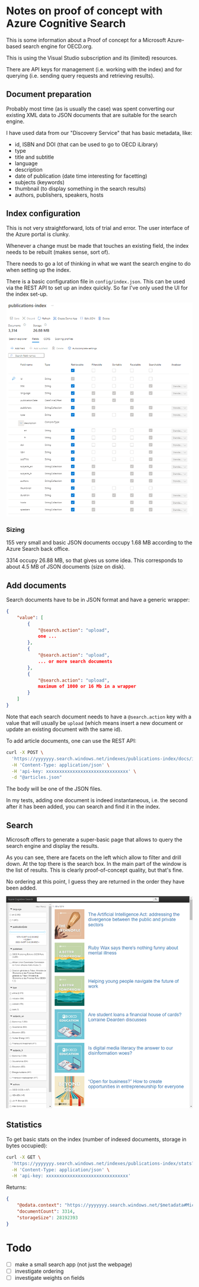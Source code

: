 # Notes on proof of concept with Azure Cognitive Search 

This is some information about a Proof of concept for a Microsoft Azure-based search engine for OECD.org.

This is using the Visual Studio subscription and its (limited) resources.

There are API keys for management (i.e. working with the index) and for querying (i.e. sending query requests and retrieving results).

## Document preparation

Probably most time (as is usually the case) was spent converting our existing XML data to JSON documents that are suitable for the search engine.

I have used data from our "Discovery Service" that has basic metadata, like:
* id, ISBN and DOI (that can be used to go to OECD iLibrary)
* type
* title and subtitle
* language
* description
* date of publication (date time interesting for facetting)
* subjects (keywords)
* thumbnail (to display something in the search results)
* authors, publishers, speakers, hosts

## Index configuration

This is not very straightforward, lots of trial and error. The user interface of the Azure portal is clunky.

Whenever a change must be made that touches an existing field, the index needs to be rebuilt (makes sense, sort of).

There needs to go a lot of thinking in what we want the search engine to do when setting up the index.

There is a basic configuration file in `config/index.json`. This can be used via the REST API to set up an index quickly. So far I've only used the UI for the index set-up.

![Screenshot of index set-up](./index-screenshot.png "Screenshot of index set-up")


### Sizing

155 very small and basic JSON documents occupy 1.68 MB according to the Azure Search back office.

3314 occupy 26.88 MB, so that gives us some idea. This corresponds to about 4.5 MB of JSON documents (size on disk).

## Add documents

Search documents have to be in JSON format and have a generic wrapper:

```json
{
    "value": [
        {
            "@search.action": "upload",
            one ...
        },
        {
            "@search.action": "upload",
            ... or more search documents
        },
        {
            "@search.action": "upload",
            maximum of 1000 or 16 Mb in a wrapper
        }
    ]
}
```

Note that each search document needs to have a `@search.action` key with a value that will usually be `upload` (which means insert a new document or update an existing document with the same id).

To add article documents, one can use the REST API:

```bash
curl -X POST \
  'https://yyyyyyy.search.windows.net/indexes/publications-index/docs/index?api-version=2020-06-30' \
  -H 'Content-Type: application/json' \
  -H 'api-key: xxxxxxxxxxxxxxxxxxxxxxxxxxxxxxx' \
  -d "@articles.json"
```

The body will be one of the JSON files.

In my tests, adding one document is indeed instantaneous, i.e. the second after it has been added, you can search and find it in the index.

## Search

Microsoft offers to generate a super-basic page that allows to query the search engine and display the results.

As you can see, there are facets on the left which allow to filter and drill down. At the top there is the search box.
In the main part of the window is the list of results. This is clearly proof-of-concept quality, but that's fine.

No ordering at this point, I guess they are returned in the order they have been added.

![Screenshot of search interface](./search-results.png "Screenshot of search interface")

## Statistics

To get basic stats on the index (number of indexed documents, storage in bytes occupied):

```bash
curl -X GET \
  'https://yyyyyyy.search.windows.net/indexes/publications-index/stats?api-version=2020-06-30' \
  -H 'Content-Type: application/json' \
  -H 'api-key: xxxxxxxxxxxxxxxxxxxxxxxxxxxxxxx'
```
Returns:

```json
{
    "@odata.context": "https://yyyyyyy.search.windows.net/$metadata#Microsoft.Azure.Search.V2020_06_30.IndexStatistics",
    "documentCount": 3314,
    "storageSize": 28192393
}
```

# Todo

- [ ] make a small search app (not just the webpage)
- [ ] investigate ordering
- [ ] investigate weights on fields
